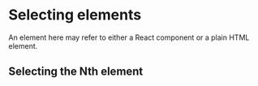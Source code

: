 # Selecting elements

An element here may refer to either a React component or a plain HTML element.

## Selecting the Nth element
